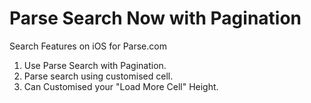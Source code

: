 Parse Search Now with Pagination
=======================

Search Features on iOS for Parse.com

1. Use Parse Search with Pagination.
2. Parse search using customised cell.
3. Can Customised your "Load More Cell" Height.


